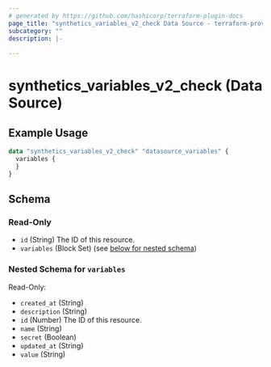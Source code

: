 ```yaml
---
# generated by https://github.com/hashicorp/terraform-plugin-docs
page_title: "synthetics_variables_v2_check Data Source - terraform-provider-synthetics"
subcategory: ""
description: |-
  
---
```


# synthetics_variables_v2_check (Data Source)



## Example Usage

```terraform
data "synthetics_variables_v2_check" "datasource_variables" {
  variables {
  }
}
```

<!-- schema generated by tfplugindocs -->
## Schema

### Read-Only

- `id` (String) The ID of this resource.
- `variables` (Block Set) (see [below for nested schema](#nestedblock--variables))

<a id="nestedblock--variables"></a>
### Nested Schema for `variables`

Read-Only:

- `created_at` (String)
- `description` (String)
- `id` (Number) The ID of this resource.
- `name` (String)
- `secret` (Boolean)
- `updated_at` (String)
- `value` (String)


